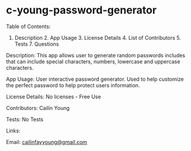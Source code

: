 # c-young-password-generator
Table of Contents:
1. Description 2. App Usage 3. License Details 4. List of Contributors 5. Tests 7. Questions

Description:
This app allows user to generate random passwords includes that can include special characters, numbers, lowercase and uppercase characters.

App Usage:
User interactive password generator. Used to help customize the perfect password to help protect users information. 

License Details:
No licenses - Free Use

Contributors:
Cailin Young

Tests:
No Tests

Links:


Email:
cailinfayyoung@gmail.com

